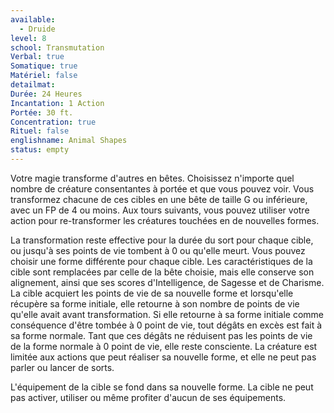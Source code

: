 ```yaml
---
available:
  - Druide
level: 8
school: Transmutation
Verbal: true
Somatique: true
Matériel: false
detailmat:
Durée: 24 Heures
Incantation: 1 Action
Portée: 30 ft.
Concentration: true
Rituel: false
englishname: Animal Shapes
status: empty
---
```

Votre magie transforme d'autres en bêtes. Choisissez n'importe quel nombre de créature consentantes à portée et que vous pouvez voir. Vous transformez chacune de ces cibles en une bête de taille G ou inférieure, avec un FP de 4 ou moins. Aux tours suivants, vous pouvez utiliser votre action pour re-transformer les créatures touchées en de nouvelles formes.

La transformation reste effective pour la durée du sort pour chaque cible, ou jusqu'à ses points de vie tombent à 0 ou qu'elle meurt. Vous pouvez choisir une forme différente pour chaque cible. Les caractéristiques de la cible sont remplacées par celle de la bête choisie, mais elle conserve son alignement, ainsi que ses scores d'Intelligence, de Sagesse et de Charisme. La cible acquiert les points de vie de sa nouvelle forme et lorsqu'elle récupère sa forme initiale, elle retourne à son nombre de points de vie qu'elle avait avant transformation. Si elle retourne à sa forme initiale comme conséquence d'être tombée à 0 point de vie, tout dégâts en excès est fait à sa forme normale. Tant que ces dégâts ne réduisent pas les points de vie de la forme normale à 0 point de vie, elle reste consciente. La créature est limitée aux actions que peut réaliser sa nouvelle forme, et elle ne peut pas parler ou lancer de sorts.

L'équipement de la cible se fond dans sa nouvelle forme. La cible ne peut pas activer, utiliser ou même profiter d'aucun de ses équipements.
